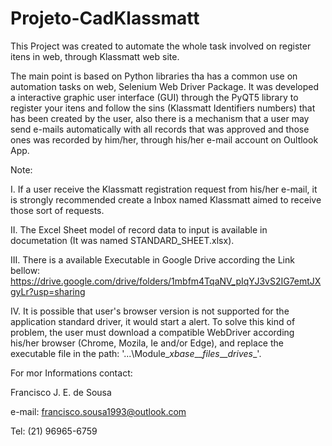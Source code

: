 # Projeto-CadKlassmatt
This Project was created to automate the whole task involved on register itens in web, through Klassmatt web site.

The main point is based on Python libraries tha has a common use on automation tasks on web, Selenium Web Driver Package. It was developed a interactive graphic user interface (GUI) through the PyQT5 library to register your itens and follow the sins (Klassmatt Identifiers numbers) that has been created by the user, also there is a mechanism that a user may send e-mails automatically with all records that was approved and those ones was recorded by him/her, through his/her e-mail account on Oultlook App.

Note:

I. If a user receive the Klassmatt registration request from his/her e-mail, it is strongly recommended create a Inbox named Klassmatt aimed to receive those sort of requests.

II. The Excel Sheet model of record data to input is available in documetation (It was named STANDARD_SHEET.xlsx).

III. There is a available Executable in Google Drive according the Link bellow:
              https://drive.google.com/drive/folders/1mbfm4TqaNV_pIqYJ3vS2IG7emtJXgyLr?usp=sharing

IV. It is possible that user's browser version is not supported for the application standard driver, it would start a alert. To solve this kind of problem, the user must download a compatible WebDriver according his/her browser (Chrome, Mozila, Ie and/or Edge), and replace the executable file in the path: '...\Module\__xbase__\__files__\__drives__'.

For mor Informations contact:

Francisco J. E. de Sousa

e-mail: francisco.sousa1993@outlook.com

Tel: (21) 96965-6759
